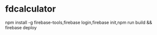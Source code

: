 # fdcalculator 
npm install -g firebase-tools,firebase login,firebase init,npm run build && firebase deploy